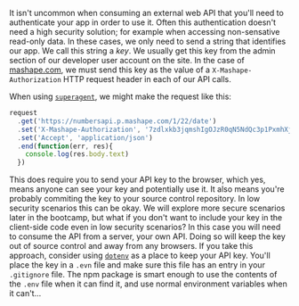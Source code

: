 It isn't uncommon when consuming an external web API that you'll need to authenticate your app in order to use it. Often this authentication doesn't need a high security solution; for example when accessing non-sensative read-only data. In these cases, we only need to send a string that identifies our app. We call this string a _key_. We usually get this key from the admin section of our developer user account on the site. In the case of [mashape.com](https://mashape.com), we must send this key as the value of a `X-Mashape-Authorization` HTTP request header in each of our API calls.

When using [`superagent`](https://github.com/visionmedia/superagent), we might make the request like this:

```js
request
  .get('https://numbersapi.p.mashape.com/1/22/date')
  .set('X-Mashape-Authorization', '7zdlxkb3jqmshIgOJzR0qN5NdQc3p1PxmhXjsnJvX4hNVr2Yio')
  .set('Accept', 'application/json')
  .end(function(err, res){
    console.log(res.body.text)
  })
```

This does require you to send your API key to the browser, which yes, means anyone can see your key and potentially use it. It also means you're probably commiting the key to your source control repository. In low security scenarios this can be okay. We will explore more secure scenarios later in the bootcamp, but what if you don't want to include your key in the client-side code even in low security scenarios? In this case you will need to consume the API from a server, your own API. Doing so will keep the key out of source control and away from any browsers. If you take this approach, consider using [`dotenv`](https://www.npmjs.com/package/dotenv) as a place to keep your API key. You'll place the key in a `.evn` file and make sure this file has an entry in your `.gitignore` file. The npm package is smart enough to use the contents of the `.env` file when it can find it, and use normal environment variables when it can't...
